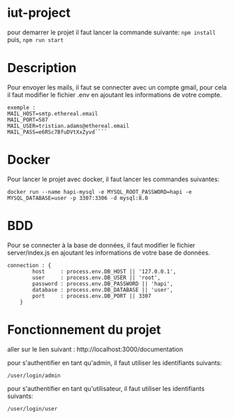 # iut-project

pour demarrer le projet il faut lancer la commande suivante:
```npm install```
puis,
```npm run start```

# Description
Pour envoyer les mails, il faut se connecter avec un compte gmail, pour cela il faut modifier le fichier .env en ajoutant les informations de votre compte.
``````
exemple :
MAIL_HOST=smtp.ethereal.email
MAIL_PORT=587
MAIL_USER=tristian.adams@ethereal.email
MAIL_PASS=e6RSc7BfuDVtXxZyvd````

``````
# Docker 
Pour lancer le projet avec docker, il faut lancer les commandes suivantes:
``````
docker run --name hapi-mysql -e MYSQL_ROOT_PASSWORD=hapi -e MYSQL_DATABASE=user -p 3307:3306 -d mysql:8.0
``````
# BDD
Pour se connecter à la base de données, il faut modifier le fichier server/index.js en ajoutant les informations de votre base de données.
``````
connection : {
        host     : process.env.DB_HOST || '127.0.0.1',
        user     : process.env.DB_USER || 'root',
        password : process.env.DB_PASSWORD || 'hapi',
        database : process.env.DB_DATABASE || 'user',
        port     : process.env.DB_PORT || 3307
    }
``````

# Fonctionnement du projet

aller sur le lien suivant : http://localhost:3000/documentation

pour s'authentifier en tant qu'admin, il faut utiliser les identifiants suivants:
```````
/user/login/admin
```````
pour s'authentifier en tant qu'utilisateur, il faut utiliser les identifiants suivants:
```````
/user/login/user
```````